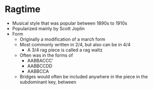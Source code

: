 # Ragtime

- Musical style that was popular between 1890s to 1910s
- Popularized mainly by Scott Joplin
- Form
	- Originally a modification of a march form
	- Most commonly written in 2/4, but also can be in 4/4
		- A 3/4 rag piece is called a rag waltz
	- Often was in the forms of
		- AABBACCC′
		- AABBCCDD
		- AABBCCA
	- Bridges would often be included anywhere in the piece in the subdominant key, between 
